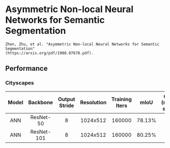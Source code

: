 # Asymmetric Non-local Neural Networks for Semantic Segmentation

    Zhen, Zhu, et al. "Asymmetric Non-local Neural Networks for Semantic Segmentation"
    (https://arxiv.org/pdf/1908.07678.pdf).

## Performance

### Cityscapes

| Model | Backbone | Output Stride | Resolution | Training Iters | mIoU | mIoU (multi-scale) | Links |
| :----: | :----: | :----: | :----: | :----: | :----: | :----: | :----: |
|ANN|ResNet-50|8|1024x512|160000|78.13%|-|[model](https://paddleseg.bj.bcebos.com/dygraph/ann_resnet50_os8_cityscapes_1024x512_160k/model.pdparams),[log](https://paddleseg.bj.bcebos.com/dygraph/ann_resnet50_os8_cityscapes_1024x512_160k/train.log),[vdl](https://paddlepaddle.org.cn/paddle/visualdl/service/app?id=e5e8fb0c5d8c81558981bcf0b403af3f)|
|ANN|ResNet-101|8|1024x512|160000|80.25%|-|[model](https://paddleseg.bj.bcebos.com/dygraph/ann_resnet101_os8_cityscapes_1024x512_160k/model.pdparams),[log](https://paddleseg.bj.bcebos.com/dygraph/ann_resnet101_os8_cityscapes_1024x512_160k/train.log),[vdl](https://paddlepaddle.org.cn/paddle/visualdl/service/app?id=7c8bf49eeb74a02f978b4050ebbea03c)|
